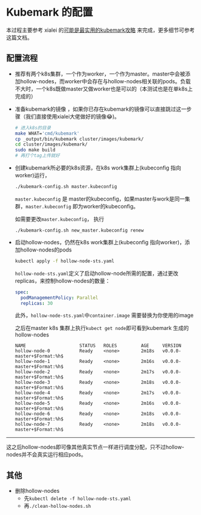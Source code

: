 # Kubemark 的配置

本过程主要参考 xialei 的[可能是最实用的kubemark攻略](https://juejin.im/post/5df9de72518825126d5a30e0) 来完成，更多细节可参考这篇文档。

## 配置流程

* 推荐有两个k8s集群，一个作为worker，一个作为master。master中会被添加hollow-nodes，而worker中会存在与hollow-nodes相关联的pods。负载不大时，一个k8s既做master又做worker也是可以的（本测试也是在单k8s上完成的）

* 准备kubemark的镜像 ，如果你已存在kubemark的镜像可以直接跳过这一步骤（我们直接使用xialei大佬做好的镜像😂)。

  ```bash
  # 进入k8s的目录
  make WHAT='cmd/kubemark'
  cp _output/bin/kubemark cluster/images/kubemark/
  cd cluster/images/kubemark/
  sudo make build
  # 再打个tag上传就好
  ```

* 创建kubemark所必要的k8s资源，在k8s work集群上(kubeconfig 指向worker)运行，

  ```bash
  ./kubemark-config.sh master.kubeconfig
  ```

  `master.kubeconfig` 是 master的kubeconfig，如果master与work是同一集群，`master.kubeconfig` 即为worker的kubeconfig。

  如需要更改`master.kubeconfig`， 执行

  ```
  ./kubemark-config.sh new_master.kubeconfig renew
  ```

* 启动hollow-nodes，仍然在k8s work集群上(kubeconfig 指向worker)，添加hollow-nodes的pods

  ```bash
  kubectl apply -f hollow-node-sts.yaml
  ```

  `hollow-node-sts.yaml`定义了启动hollow-node所需的配置，通过更改replicas，来控制hollow-nodes的数量：

  ```yaml
  spec:
    podManagementPolicy: Parallel
    replicas: 30
  ```

  此外，`hollow-node-sts.yaml`中`container.image` 需要替换为你使用的image

  之后在master k8s 集群上执行`kubect get node`即可看到kubemark 生成的hollow-nodes

  ```
  NAME                    STATUS   ROLES         AGE     VERSION
  hollow-node-0           Ready    <none>        2m18s   v0.0.0-master+$Format:%h$
  hollow-node-1           Ready    <none>        2m16s   v0.0.0-master+$Format:%h$
  hollow-node-2           Ready    <none>        2m17s   v0.0.0-master+$Format:%h$
  hollow-node-3           Ready    <none>        2m18s   v0.0.0-master+$Format:%h$
  hollow-node-4           Ready    <none>        2m17s   v0.0.0-master+$Format:%h$
  hollow-node-5           Ready    <none>        2m16s   v0.0.0-master+$Format:%h$
  hollow-node-6           Ready    <none>        2m18s   v0.0.0-master+$Format:%h$
  hollow-node-7           Ready    <none>        2m18s   v0.0.0-master+$Format:%h$
  ```

----

这之后hollow-nodes即可像其他真实节点一样进行调度分配，只不过hollow-nodes并不会真实运行相应pods。

## 其他

* 删除hollow-nodes
  * 先`kubectl delete -f hollow-node-sts.yaml`
  * 再`./clean-hollow-nodes.sh`

